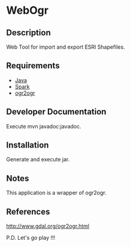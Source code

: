 # WebOgr #

## Description ##
Web Tool for import and export ESRI Shapefiles.

## Requirements ##
* [Java](https://www.java.com/es/download/)
* [Spark](http://www.sparkjava.com/)
* [ogr2ogr](http://www.gdal.org/ogr2ogr.html)

## Developer Documentation ##
Execute mvn javadoc:javadoc.

## Installation ##
Generate and execute jar.

## Notes ##
This application is a wrapper of ogr2ogr.

## References ##
http://www.gdal.org/ogr2ogr.html

P.D. Let's go play !!!







